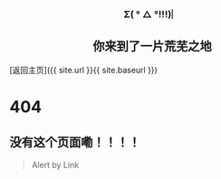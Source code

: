 
<h3 style="text-align: center">Σ( ° △ °!!!)︴</h3>
<h2 style="text-align: center">
你来到了一片荒芜之地
</h2>
[返回主页]({{ site.url }}{{ site.baseurl }})


# 404

## 没有这个页面嘞！！！！


> Alert by Link
